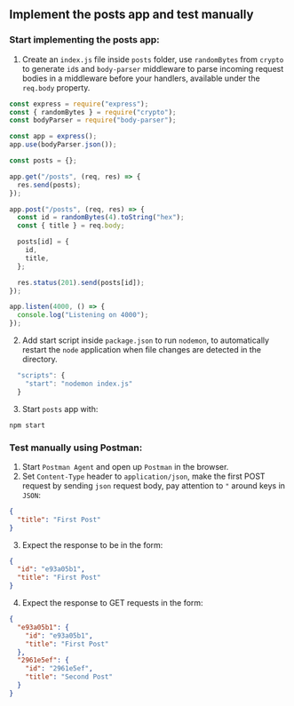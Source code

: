 ## Implement the posts app and test manually

### Start implementing the posts app:

1. Create an `index.js` file inside `posts` folder, use `randomBytes` from `crypto` to generate `id`s and `body-parser` middleware to parse incoming request bodies in a middleware before your handlers, available under the `req.body` property.

```js
const express = require("express");
const { randomBytes } = require("crypto");
const bodyParser = require("body-parser");

const app = express();
app.use(bodyParser.json());

const posts = {};

app.get("/posts", (req, res) => {
  res.send(posts);
});

app.post("/posts", (req, res) => {
  const id = randomBytes(4).toString("hex");
  const { title } = req.body;

  posts[id] = {
    id,
    title,
  };

  res.status(201).send(posts[id]);
});

app.listen(4000, () => {
  console.log("Listening on 4000");
});
```

2. Add start script inside `package.json` to run `nodemon`, to automatically restart the `node` application when file changes are detected in the directory.

```js
  "scripts": {
    "start": "nodemon index.js"
  }
```

3. Start `posts` app with:

```shell
npm start
```

### Test manually using Postman:

1. Start `Postman Agent` and open up `Postman` in the browser.
2. Set `Content-Type` header to `application/json`, make the first POST request by sending `json` request body, pay attention to `"` around keys in `JSON`:

```json
{
  "title": "First Post"
}
```

3. Expect the response to be in the form:

```json
{
  "id": "e93a05b1",
  "title": "First Post"
}
```

4. Expect the response to GET requests in the form:

```json
{
  "e93a05b1": {
    "id": "e93a05b1",
    "title": "First Post"
  },
  "2961e5ef": {
    "id": "2961e5ef",
    "title": "Second Post"
  }
}
```
